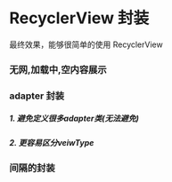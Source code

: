 # RecyclerView 封装

最终效果，能够很简单的使用 RecyclerView

### 无网,加载中,空内容展示

### adapter 封装
##### 1. 避免定义很多adapter类(无法避免)
##### 2. 更容易区分veiwType

### 间隔的封装